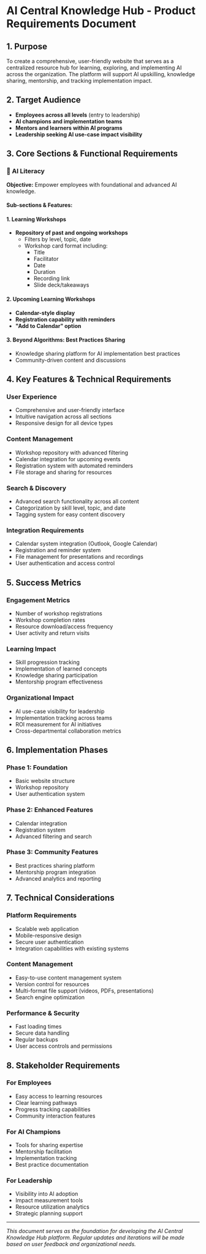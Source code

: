 # AI Central Knowledge Hub - Product Requirements Document

## 1. Purpose

To create a comprehensive, user-friendly website that serves as a centralized resource hub for learning, exploring, and implementing AI across the organization. The platform will support AI upskilling, knowledge sharing, mentorship, and tracking implementation impact.

## 2. Target Audience

- **Employees across all levels** (entry to leadership)
- **AI champions and implementation teams**
- **Mentors and learners within AI programs**
- **Leadership seeking AI use-case impact visibility**

## 3. Core Sections & Functional Requirements

### 🧠 AI Literacy

**Objective:** Empower employees with foundational and advanced AI knowledge.

#### Sub-sections & Features:

#### 1. Learning Workshops
- **Repository of past and ongoing workshops**
  - Filters by level, topic, date
  - Workshop card format including:
    - Title
    - Facilitator
    - Date
    - Duration
    - Recording link
    - Slide deck/takeaways

#### 2. Upcoming Learning Workshops
- **Calendar-style display**
- **Registration capability with reminders**
- **"Add to Calendar" option**

#### 3. Beyond Algorithms: Best Practices Sharing
- Knowledge sharing platform for AI implementation best practices
- Community-driven content and discussions

## 4. Key Features & Technical Requirements

### User Experience
- Comprehensive and user-friendly interface
- Intuitive navigation across all sections
- Responsive design for all device types

### Content Management
- Workshop repository with advanced filtering
- Calendar integration for upcoming events
- Registration system with automated reminders
- File storage and sharing for resources

### Search & Discovery
- Advanced search functionality across all content
- Categorization by skill level, topic, and date
- Tagging system for easy content discovery

### Integration Requirements
- Calendar system integration (Outlook, Google Calendar)
- Registration and reminder system
- File management for presentations and recordings
- User authentication and access control

## 5. Success Metrics

### Engagement Metrics
- Number of workshop registrations
- Workshop completion rates
- Resource download/access frequency
- User activity and return visits

### Learning Impact
- Skill progression tracking
- Implementation of learned concepts
- Knowledge sharing participation
- Mentorship program effectiveness

### Organizational Impact
- AI use-case visibility for leadership
- Implementation tracking across teams
- ROI measurement for AI initiatives
- Cross-departmental collaboration metrics

## 6. Implementation Phases

### Phase 1: Foundation
- Basic website structure
- Workshop repository
- User authentication system

### Phase 2: Enhanced Features
- Calendar integration
- Registration system
- Advanced filtering and search

### Phase 3: Community Features
- Best practices sharing platform
- Mentorship program integration
- Advanced analytics and reporting

## 7. Technical Considerations

### Platform Requirements
- Scalable web application
- Mobile-responsive design
- Secure user authentication
- Integration capabilities with existing systems

### Content Management
- Easy-to-use content management system
- Version control for resources
- Multi-format file support (videos, PDFs, presentations)
- Search engine optimization

### Performance & Security
- Fast loading times
- Secure data handling
- Regular backups
- User access controls and permissions

## 8. Stakeholder Requirements

### For Employees
- Easy access to learning resources
- Clear learning pathways
- Progress tracking capabilities
- Community interaction features

### For AI Champions
- Tools for sharing expertise
- Mentorship facilitation
- Implementation tracking
- Best practice documentation

### For Leadership
- Visibility into AI adoption
- Impact measurement tools
- Resource utilization analytics
- Strategic planning support

---

*This document serves as the foundation for developing the AI Central Knowledge Hub platform. Regular updates and iterations will be made based on user feedback and organizational needs.* 